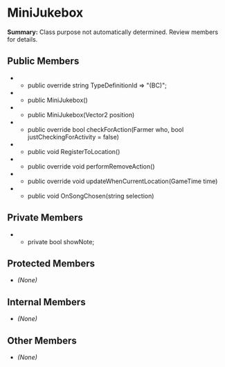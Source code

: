 # MiniJukebox

**Summary:** Class purpose not automatically determined. Review members for details.

## Public Members
- - public override string TypeDefinitionId => "(BC)";
- - public MiniJukebox()
- - public MiniJukebox(Vector2 position)
- - public override bool checkForAction(Farmer who, bool justCheckingForActivity = false)
- - public void RegisterToLocation()
- - public override void performRemoveAction()
- - public override void updateWhenCurrentLocation(GameTime time)
- - public void OnSongChosen(string selection)

## Private Members
- - private bool showNote;

## Protected Members
- *(None)*

## Internal Members
- *(None)*

## Other Members
- *(None)*
